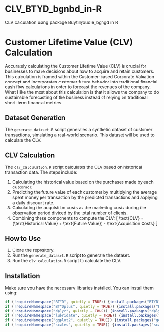 # CLV_BTYD_bgnbd_in-R
CLV calculation using package Buytillyoudie_bgngd in R 
# Customer Lifetime Value (CLV) Calculation

Accurately calculating the Customer Lifetime Value (CLV) is crucial for businesses to make decisions about how to acquire and retain customers. This calculation is framed within the Customer-based Corporate Valuation concept and incorporates customer future behavior into traditional financial cash flow calculations in order to forecast the revenues of the company. What I like the most about this calculation is that it allows the company to do sustainable forecasting of the business instead of relying on traditional short-term financial metrics.

## Dataset Generation

The `generate_dataset.R` script generates a synthetic dataset of customer transactions, simulating a real-world scenario. This dataset will be used to calculate the CLV.

## CLV Calculation

The `clv_calculation.R` script calculates the CLV based on historical transaction data. The steps include:
1. Calculating the historical value based on the purchases made by each customer.
2. Predicting the future value of each customer by multiplying the average spent money per transaction by the predicted transactions and applying a daily discount rate.
3. Calculating the acquisition costs as the marketing costs during the observation period divided by the total number of clients.
4. Combining these components to compute the CLV: 
   \[
   \text{CLV} = (\text{Historical Value} + \text{Future Value}) - \text{Acquisition Costs}
   \]

## How to Use

1. Clone the repository.
2. Run the `generate_dataset.R` script to generate the dataset.
3. Run the `clv_calculation.R` script to calculate the CLV.

## Installation

Make sure you have the necessary libraries installed. You can install them using:

```R
if (!requireNamespace("BTYD", quietly = TRUE)) {install.packages("BTYD")}
if (!requireNamespace("BTYDplus", quietly = TRUE)) {install.packages("BTYDplus")}
if (!requireNamespace("dplyr", quietly = TRUE)) {install.packages("dplyr")}
if (!requireNamespace("lubridate", quietly = TRUE)) {install.packages("lubridate")}
if (!requireNamespace("ggplot2", quietly = TRUE)) {install.packages("ggplot2")}
if (!requireNamespace("scales", quietly = TRUE)) {install.packages("scales")}
